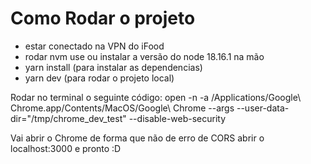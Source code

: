 # Como Rodar o projeto

- estar conectado na VPN do iFood
- rodar nvm use ou instalar a versão do node 18.16.1 na mão
- yarn install (para instalar as dependencias)
- yarn dev (para rodar o projeto local)

Rodar no terminal o seguinte código:
open -n -a /Applications/Google\ Chrome.app/Contents/MacOS/Google\ Chrome --args --user-data-dir="/tmp/chrome_dev_test" --disable-web-security

Vai abrir o Chrome de forma que não de erro de CORS
abrir o localhost:3000 e pronto :D 
